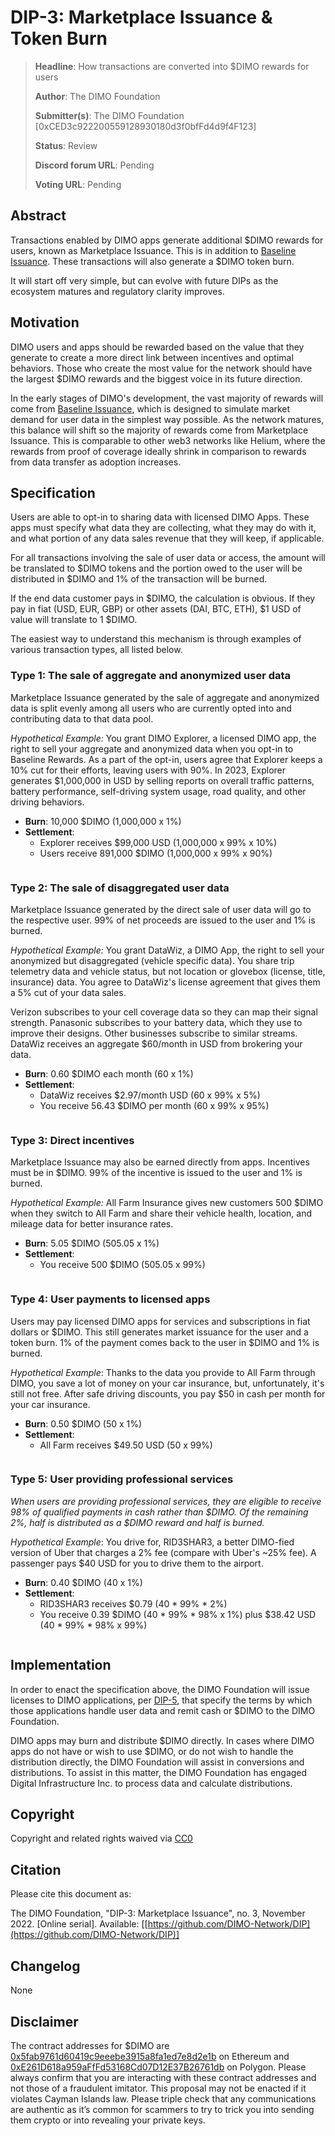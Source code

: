 # DIP-3: Marketplace Issuance & Token Burn

> **Headline**: How transactions are converted into $DIMO rewards for users
>
> **Author**: The DIMO Foundation
>
> **Submitter(s)**: The DIMO Foundation \[0xCED3c922200559128930180d3f0bfFd4d9f4F123]
>
> **Status**: Review
>
> **Discord forum URL**: Pending
>
> **Voting URL**: Pending

## Abstract

Transactions enabled by DIMO apps generate additional $DIMO rewards for users, known as Marketplace Issuance. This is in addition to [Baseline Issuance](dip-2-baseline-issuance.md). These transactions will also generate a $DIMO token burn.&#x20;

It will start off very simple, but can evolve with future DIPs as the ecosystem matures and regulatory clarity improves.

## Motivation

DIMO users and apps should be rewarded based on the value that they generate to create a more direct link between incentives and optimal behaviors. Those who create the most value for the network should have the largest $DIMO rewards and the biggest voice in its future direction.

In the early stages of DIMO's development, the vast majority of rewards will come from [Baseline Issuance](dip-2-baseline-issuance.md), which is designed to simulate market demand for user data in the simplest way possible. As the network matures, this balance will shift so the majority of rewards come from Marketplace Issuance. This is comparable to other web3 networks like Helium, where the rewards from proof of coverage ideally shrink in comparison to rewards from data transfer as adoption increases.

## Specification

Users are able to opt-in to sharing data with licensed DIMO Apps. These apps must specify what data they are collecting, what they may do with it, and what portion of any data sales revenue that they will keep, if applicable.

For all transactions involving the sale of user data or access, the amount will be translated to $DIMO tokens and the portion owed to the user will be distributed in $DIMO and 1% of the transaction will be burned.

If the end data customer pays in $DIMO, the calculation is obvious. If they pay in fiat (USD, EUR, GBP) or other assets (DAI, BTC, ETH), $1 USD of value will translate to 1 $DIMO.

The easiest way to understand this mechanism is through examples of various transaction types, all listed below.

### Type 1: The sale of aggregate and anonymized user data

Marketplace Issuance generated by the sale of aggregate and anonymized data is split evenly among all users who are currently opted into and contributing data to that data pool.

_Hypothetical Example:_ You grant DIMO Explorer, a licensed DIMO app, the right to sell your aggregate and anonymized data when you opt-in to Baseline Rewards. As a part of the opt-in, users agree that Explorer keeps a 10% cut for their efforts, leaving users with 90%. In 2023, Explorer generates $1,000,000 in USD by selling reports on overall traffic patterns, battery performance, self-driving system usage, road quality, and other driving behaviors.

* **Burn**: 10,000 $DIMO (1,000,000 x 1%)
* **Settlement**:&#x20;
  * Explorer receives $99,000 USD (1,000,000 x 99% x 10%)
  * Users receive 891,000 $DIMO (1,000,000 x 99% x 90%)

<img src=".gitbook/assets/file.drawing.svg" alt="" class="gitbook-drawing">

### Type 2: The sale of disaggregated user data

Marketplace Issuance generated by the direct sale of user data will go to the respective user. 99% of net proceeds are issued to the user and 1% is burned.

_Hypothetical Example:_ You grant DataWiz, a DIMO App, the right to sell your anonymized but disaggregated (vehicle specific data). You share trip telemetry data and vehicle status, but not location or glovebox (license, title, insurance) data. You agree to DataWiz's license agreement that gives them a 5% cut of your data sales.

Verizon subscribes to your cell coverage data so they can map their signal strength. Panasonic subscribes to your battery data, which they use to improve their designs. Other businesses subscribe to similar streams. DataWiz receives an aggregate $60/month in USD from brokering your data.

* **Burn**: 0.60 $DIMO each month (60 x 1%)
* **Settlement**:&#x20;
  * DataWiz receives $2.97/month USD (60 x 99% x 5%)
  * You receive 56.43 $DIMO per month (60 x 99% x 95%)

<img src=".gitbook/assets/file.drawing (5).svg" alt="" class="gitbook-drawing">

### Type 3: Direct incentives

Marketplace Issuance may also be earned directly from apps. Incentives must be in $DIMO. 99% of the incentive is issued to the user and 1% is burned.&#x20;

_Hypothetical Example:_ All Farm Insurance gives new customers 500 $DIMO when they switch to All Farm and share their vehicle health, location, and mileage data for better insurance rates.

* **Burn**: 5.05 $DIMO (505.05 x 1%)
* **Settlement**:&#x20;
  * You receive 500 $DIMO (505.05 x 99%)

<img src=".gitbook/assets/file.drawing (3).svg" alt="" class="gitbook-drawing">

### Type 4: User payments to licensed apps

Users may pay licensed DIMO apps for services and subscriptions in fiat dollars or $DIMO. This still generates market issuance for the user and a token burn. 1% of the payment comes back to the user in $DIMO and 1% is burned.

_Hypothetical Example_: Thanks to the data you provide to All Farm through DIMO, you save a lot of money on your car insurance, but, unfortunately, it's still not free. After safe driving discounts, you pay $50 in cash per month for your car insurance.

* **Burn**: 0.50 $DIMO (50 x 1%)
* **Settlement**:&#x20;
  * All Farm receives $49.50 USD (50 x 99%)

<img src=".gitbook/assets/file.drawing (7).svg" alt="" class="gitbook-drawing">

### Type 5: User providing professional services

_When users are providing professional services, they are eligible to receive 98% of qualified payments in cash rather than $DIMO. Of the remaining 2%, half is distributed as a $DIMO reward and half is burned._

_Hypothetical Example_: You drive for, RID3SHAR3, a better DIMO-fied version of Uber that charges a 2% fee (compare with Uber's \~25% fee). A passenger pays $40 USD for you to drive them to the airport.

* **Burn**: 0.40 $DIMO (40 x 1%)
* **Settlement**:&#x20;
  * RID3SHAR3 receives $0.79 (40 \* 99% \* 2%)
  * You receive 0.39 $DIMO (40 \* 99% \* 98% x 1%) plus $38.42 USD (40 \* 99% \* 98% x 99%)

<img src=".gitbook/assets/file.drawing (4).svg" alt="" class="gitbook-drawing">

## Implementation

In order to enact the specification above, the DIMO Foundation will issue licenses to DIMO applications, per [DIP-5](dip-5-app-ecosystem.md), that specify the terms by which those applications handle user data and remit cash or $DIMO to the DIMO Foundation.

DIMO apps may burn and distribute $DIMO directly. In cases where DIMO apps do not have or wish to use $DIMO, or do not wish to handle the distribution directly, the DIMO Foundation will assist in conversions and distributions. To assist in this matter, the DIMO Foundation has engaged Digital Infrastructure Inc. to process data and calculate distributions.

## Copyright

Copyright and related rights waived via [CC0](https://creativecommons.org/publicdomain/zero/1.0)

## Citation

Please cite this document as:

The DIMO Foundation, "DIP-3: Marketplace Issuance", no. 3, November 2022. \[Online serial]. Available: \[[https://github.com/DIMO-Network/DIP](https://github.com/DIMO-Network/DIP)]

## Changelog

None

## Disclaimer

The contract addresses for $DIMO are [0x5fab9761d60419c9eeebe3915a8fa1ed7e8d2e1b](https://etherscan.io/token/0x5fab9761d60419c9eeebe3915a8fa1ed7e8d2e1b) on Ethereum and [0xE261D618a959aFfFd53168Cd07D12E37B26761db](https://polygonscan.com/token/0xE261D618a959aFfFd53168Cd07D12E37B26761db) on Polygon. Please always confirm that you are interacting with these contract addresses and not those of a fraudulent imitator. This proposal may not be enacted if it violates Cayman Islands law. Please triple check that any communications are authentic as it’s common for scammers to try to trick you into sending them crypto or into revealing your private keys.
